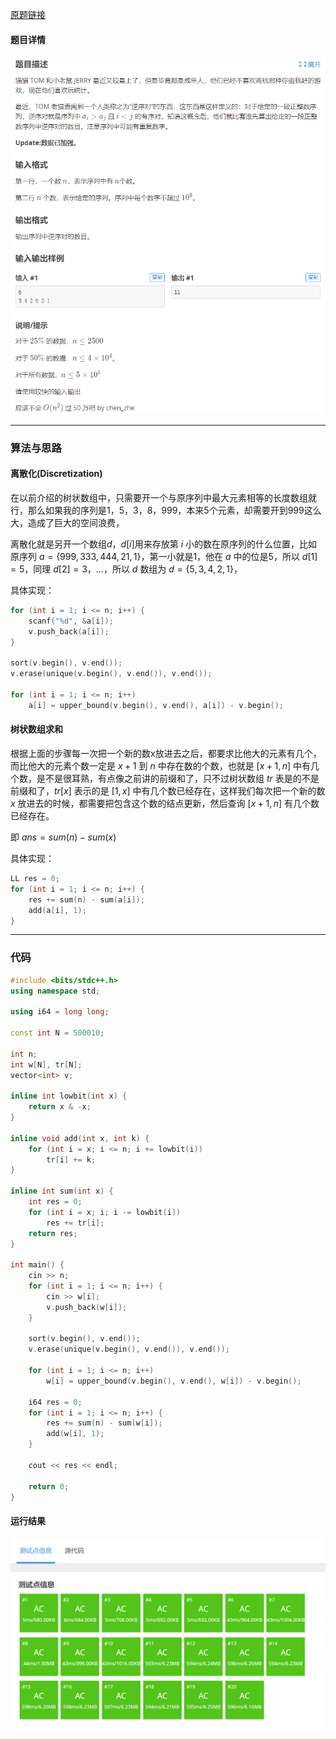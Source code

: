 [原题链接](https://www.luogu.com.cn/problem/P1908)

#### 题目详情
![tmxq](./img/nxd.png)

---

### 算法与思路
#### 离散化(Discretization)
在以前介绍的树状数组中，只需要开一个与原序列中最大元素相等的长度数组就行，那么如果我的序列是1，5，3，8，999，本来5个元素，却需要开到999这么大，造成了巨大的空间浪费，

离散化就是另开一个数组$d$，$d[i]$用来存放第 $i$ 小的数在原序列的什么位置，比如原序列 $a=\{999,333,444,21,1\}$，第一小就是1，他在 $a$ 中的位是5，所以 $d[1]=5$，同理 $d[2]=3$，...，所以 $d$ 数组为 $d=\{5,3,4,2,1\}$，

具体实现：
```cpp
for (int i = 1; i <= n; i++) {
    scanf("%d", &a[i]);
    v.push_back(a[i]);
}

sort(v.begin(), v.end());
v.erase(unique(v.begin(), v.end()), v.end());

for (int i = 1; i <= n; i++)
    a[i] = upper_bound(v.begin(), v.end(), a[i]) - v.begin();
```

#### 树状数组求和
根据上面的步骤每一次把一个新的数x放进去之后，都要求比他大的元素有几个，而比他大的元素个数一定是 $x+1$ 到 $n$ 中存在数的个数，也就是 $[x+1,n]$ 中有几个数，是不是很耳熟，有点像之前讲的前缀和了，只不过树状数组 $tr$ 表是的不是前缀和了，$tr[x]$ 表示的是 $[1,x]$ 中有几个数已经存在，这样我们每次把一个新的数 $x$ 放进去的时候，都需要把包含这个数的结点更新，然后查询 $[x+1,n]$ 有几个数已经存在。

即 $ans=sum(n)-sum(x)$

具体实现：
```cpp
LL res = 0;
for (int i = 1; i <= n; i++) {
    res += sum(n) - sum(a[i]);
    add(a[i], 1);
}
```

---

### 代码
```cpp
#include <bits/stdc++.h>
using namespace std;

using i64 = long long;

const int N = 500010;

int n;
int w[N], tr[N];
vector<int> v;

inline int lowbit(int x) {
	return x & -x;
}

inline void add(int x, int k) {
	for (int i = x; i <= n; i += lowbit(i))
		tr[i] += k;
}

inline int sum(int x) {
	int res = 0;
	for (int i = x; i; i -= lowbit(i))
		res += tr[i];
	return res;
}

int main() {
	cin >> n;
	for (int i = 1; i <= n; i++) {
		cin >> w[i];
		v.push_back(w[i]);
	}

	sort(v.begin(), v.end());
	v.erase(unique(v.begin(), v.end()), v.end());

	for (int i = 1; i <= n; i++)
		w[i] = upper_bound(v.begin(), v.end(), w[i]) - v.begin();

	i64 res = 0;
	for (int i = 1; i <= n; i++) {
		res += sum(n) - sum(w[i]);
		add(w[i], 1);
	}

	cout << res << endl;

	return 0;
}
```

#### 运行结果
![accept](./img/acnxd.png)